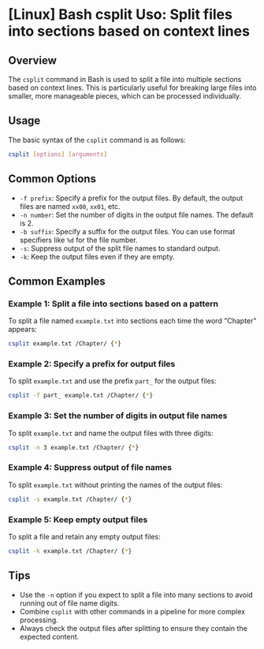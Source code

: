 # [Linux] Bash csplit Uso: Split files into sections based on context lines

## Overview
The `csplit` command in Bash is used to split a file into multiple sections based on context lines. This is particularly useful for breaking large files into smaller, more manageable pieces, which can be processed individually.

## Usage
The basic syntax of the `csplit` command is as follows:

```bash
csplit [options] [arguments]
```

## Common Options
- `-f prefix`: Specify a prefix for the output files. By default, the output files are named `xx00`, `xx01`, etc.
- `-n number`: Set the number of digits in the output file names. The default is 2.
- `-b suffix`: Specify a suffix for the output files. You can use format specifiers like `%d` for the file number.
- `-s`: Suppress output of the split file names to standard output.
- `-k`: Keep the output files even if they are empty.

## Common Examples

### Example 1: Split a file into sections based on a pattern
To split a file named `example.txt` into sections each time the word "Chapter" appears:

```bash
csplit example.txt /Chapter/ {*}
```

### Example 2: Specify a prefix for output files
To split `example.txt` and use the prefix `part_` for the output files:

```bash
csplit -f part_ example.txt /Chapter/ {*}
```

### Example 3: Set the number of digits in output file names
To split `example.txt` and name the output files with three digits:

```bash
csplit -n 3 example.txt /Chapter/ {*}
```

### Example 4: Suppress output of file names
To split `example.txt` without printing the names of the output files:

```bash
csplit -s example.txt /Chapter/ {*}
```

### Example 5: Keep empty output files
To split a file and retain any empty output files:

```bash
csplit -k example.txt /Chapter/ {*}
```

## Tips
- Use the `-n` option if you expect to split a file into many sections to avoid running out of file name digits.
- Combine `csplit` with other commands in a pipeline for more complex processing.
- Always check the output files after splitting to ensure they contain the expected content.